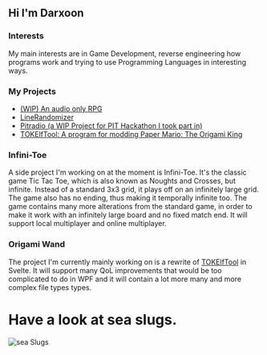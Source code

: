 ## Hi I'm Darxoon

### Interests

My main interests are in Game Development, reverse engineering how programs work and trying to use Programming Languages in interesting ways.

### My Projects

* [(WIP) An audio only RPG](https://github.com/Darxoon/AudioStory)
* [LineRandomizer](https://github.com/Darxoon/LineRandomizer)
* [Pitradio (a WIP Project for PIT Hackathon I took part in)](https://github.com/lukaslangrock/pitradio)
* [TOKElfTool: A program for modding Paper Mario: The Origami King](https://github.com/Darxoon/TOKElfTool)

### Infini-Toe
A side project I'm working on at the moment is Infini-Toe. It's the classic game Tic Tac Toe, which is also known as Noughts and Crosses, but infinite. Instead of a standard 3x3 grid, it plays off on an infinitely large grid. The game also has no ending, thus making it temporally infinite too. The game contains many more alterations from the standard game, in order to make it work with an infinitely large board and no fixed match end. It will support local multiplayer and online multiplayer.

### Origami Wand
The project I'm currently mainly working on is a rewrite of [TOKElfTool](https://github.com/Darxoon/TOKElfTool) in Svelte. It will support many QoL improvements that would be too complicated to do in WPF and it will contain a lot more many and more complex file types types.

# Have a look at sea slugs.

![sea Slugs](https://user-images.githubusercontent.com/38355282/147760438-460fde9a-0ff2-4860-a798-16d19ae9ed2e.png)


<!--
**Darxoon/Darxoon** is a ✨ _special_ ✨ repository because its `README.md` (this file) appears on your GitHub profile.

Here are some ideas to get you started:

- 🔭 I’m currently working on ...
- 🌱 I’m currently learning ...
- 👯 I’m looking to collaborate on ...
- 🤔 I’m looking for help with ...
- 💬 Ask me about ...
- 📫 How to reach me: ...
- 😄 Pronouns: ...
- ⚡ Fun fact: ...
-->
